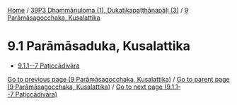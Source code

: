 
[Home](/) / [39P3 Dhammānuloma (1), Dukatikapaṭṭhānapāḷi (3)](...md) / [9 Parāmāsagocchaka, Kusalattika](../39P3/9.md)

# 9.1 Parāmāsaduka, Kusalattika

* [9.1.1--7 Paṭiccādivāra](9.1/9.1.1--7.md)

[Go to previous page (9 Parāmāsagocchaka, Kusalattika)](../39P3/9.md) / [Go to parent page (9 Parāmāsagocchaka, Kusalattika)](../39P3/9.md) / [Go to next page (9.1.1--7 Paṭiccādivāra)](9.1/9.1.1--7.md)


